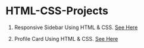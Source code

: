 # HTML-CSS-Projects

1. Responsive Sidebar Using HTML & CSS. [See Here](https://kumarrahul01.github.io/HTML-CSS-Projects/Sidebar/)
  
2. Profile Card Using HTML & CSS. [See Here](https://kumarrahul01.github.io/HTML-CSS-Projects/profile-card/)
